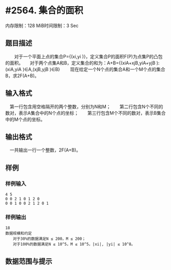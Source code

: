 # #2564. 集合的面积

内存限制：128 MiB时间限制：3 Sec

## 题目描述

　　对于一个平面上点的集合P={(xi,yi )}，定义集合P的面积F(P)为点集P的凸包的面积。　　对于两个点集A和B，定义集合的和为：A+B={(xiA+xjB,yiA+yjB ):(xiA,yiA )&isin;A,(xjB,yjB )&isin;B}
　　现在给定一个N个点的集合A和一个M个点的集合B，求2F(A+B)。

## 输入格式

　第一行包含用空格隔开的两个整数，分别为N和M；　　第二行包含N个不同的数对，表示A集合中的N个点的坐标；　　第三行包含M个不同的数对，表示B集合中的M个点的坐标。

## 输出格式

　一共输出一行一个整数，2F(A+B)。

## 样例

### 样例输入

    
    4 5
    0 0 2 1 0 1 2 0
    0 0 1 0 0 2 1 2 0 1
    
    

### 样例输出

    
    18
    数据规模和约定
    　　对于30%的数据满足N ≤ 200，M ≤ 200；
    　　对于100%的数据满足N ≤ 10^5，M ≤ 10^5，|xi|, |yi| ≤ 10^8。
     
    

## 数据范围与提示
